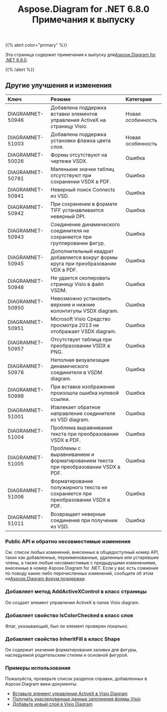 ﻿---
title: Aspose.Diagram for .NET 6.8.0 Примечания к выпуску
type: docs
weight: 40
url: /ru/net/aspose-diagram-for-net-6-8-0-release-notes/
---
{{% alert color="primary" %}} 

 Эта страница содержит примечания к выпуску для[Aspose.Diagram for .NET 6.8.0](https://www.nuget.org/packages/Aspose.Diagram/6.8.0).

{{% /alert %}} 
## **Другие улучшения и изменения**

|**Ключ**|**Резюме**|**Категория**|
|:- |:- |:- |
|DIAGRAMNET-50946|Добавлена поддержка вставки элементов управления ActiveX на страницу Visio.|Новая особенность|
|DIAGRAMNET-51003|Добавлена поддержка установки флажка цвета слоя.|Новая особенность|
|DIAGRAMNET-50026|Формы отсутствуют на чертеже VSDX.|Ошибка|
|DIAGRAMNET-50781|Маленькие значки таблиц отсутствуют при сохранении VSDX в PDF.|Ошибка|
|DIAGRAMNET-50941|Неверный поиск Connects из VSD.|Ошибка|
|DIAGRAMNET-50942|При сохранении в формате TIFF устанавливается неверный DPI.|Ошибка|
|DIAGRAMNET-50943|Соединение динамического соединителя не сохраняется при группировании фигур.|Ошибка|
|DIAGRAMNET-50945|Дополнительный квадрат добавляется вокруг формы круга при преобразовании VDX в PDF.|Ошибка|
|DIAGRAMNET-50948|Не удается скопировать страницу Visio в файл VSDM.|Ошибка|
|DIAGRAMNET-50950|Невозможно установить верхние и нижние колонтитулы VSDX diagram.|Ошибка|
|DIAGRAMNET-50951|Microsoft Visio Средство просмотра 2013 не отображает VSDX diagram.|Ошибка|
|DIAGRAMNET-50957|Отсутствует таблица при преобразовании VSDX в PNG.|Ошибка|
|DIAGRAMNET-50978|Неполная визуализация динамического соединителя в VSDM diagram.|Ошибка|
|DIAGRAMNET-50998|При вставке изображения произошла ошибка нулевой ссылки.|Ошибка|
|DIAGRAMNET-51001|Извлекает обратное направление соединителя из VSD diagram.|Ошибка|
|DIAGRAMNET-51004|Проблема выравнивания текста при преобразовании VSDX в PDF.|Ошибка|
|DIAGRAMNET-51005|Проблемы с выравниванием и форматированием текста при преобразовании VSDX в PDF.|Ошибка|
|DIAGRAMNET-51006|Форматирование полужирного текста не сохраняется при преобразовании VSDX в PDF.|Ошибка|
|DIAGRAMNET-51011|Возвращает неверные соединения при получении из VSD.|Ошибка|
### **Public API и обратно несовместимые изменения**
См. список любых изменений, внесенных в общедоступный номер API, таких как добавленные, переименованные, удаленные или устаревшие члены, а также любые несовместимые с предыдущими изменениями, внесенные в номер Aspose.Diagram for .NET. Если у вас есть сомнения по поводу каких-либо перечисленных изменений, сообщите об этом на[Aspose.Diagram форум поддержки](https://forum.aspose.com/c/diagram/17).
### **Добавляет метод AddActiveXControl в класс страницы**
Он создает элемент управления ActiveX в папке Visio diagram.
### **Добавляет свойство IsColorChecked в класс слоя**
Флаг, указывающий, был ли элемент проверен локально.
### **Добавляет свойство InheritFill в класс Shape**
Он содержит значения форматирования заливки для фигуры, наследуемой родительским стилем и основной фигурой.
### **Примеры использования**
Пожалуйста, проверьте список разделов справки, добавленных в Aspose.Diagram вики-документы:

- [Вставьте элемент управления ActiveX в Visio Diagram](/diagram/ru/net/insert-an-activex-control-in-the-visio-diagram/)
- [Получить унаследованные данные заполнения формы Visio](/diagram/ru/net/set-visio-shape-s-xform-line-and-fill-data/#retrieve-inherited-fill-data-of-a-visio-shape)
- [Добавьте новый слой в Visio Diagram](/diagram/ru/net/working-with-layers/#add-a-new-layer-in-the-visio-diagram)
